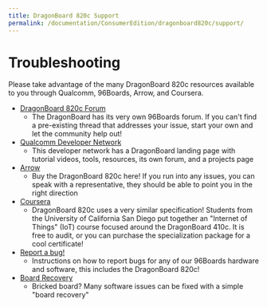 ```yaml
---
title: DragonBoard 820c Support
permalink: /documentation/ConsumerEdition/dragonboard820c/support/
---
```

# Troubleshooting

Please take advantage of the many DragonBoard 820c resources available to you through Qualcomm, 96Boards, Arrow, and Coursera.

- [DragonBoard 820c Forum](http://www.96boards.org/forums/forum/products/dragonboard820c/)
   - The DragonBoard has its very own 96Boards forum. If you can't find a pre-existing thread that addresses your issue, start your own and let the community help out!
- [Qualcomm Developer Network](https://developer.qualcomm.com/hardware/dragonboard-820c)
   - This developer network has a DragonBoard landing page with tutorial videos, tools, resources, its own forum, and a projects page
- [Arrow](https://www.arrow.com)
   - Buy the DragonBoard 820c here! If you run into any issues, you can speak with a representative, they should be able to point you in the right direction
- [Coursera](https://www.coursera.org/specializations/internet-of-things)
   - DragonBoard 820c uses a very similar specification! Students from the University of California San Diego put together an "Internet of Things" (IoT) course focused around the DragonBoard 410c. It is free to audit, or you can purchase the specialization package for a cool certificate!
- [Report a bug!](/documentation/Extras/Report_a_bug.md)
   - Instructions on how to report bugs for any of our 96Boards hardware and software, this includes the DragonBoard 820c!
- [Board Recovery](../installation/board-recovery.md)
   - Bricked board? Many software issues can be fixed with a simple "board recovery"
